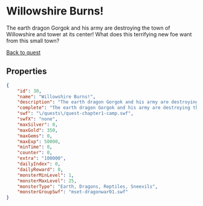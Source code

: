# Willowshire Burns!

The earth dragon Gorgok and his army are destroying the town of Willowshire and tower at its center! What does this terrifying new foe want from this small town?

[Back to quest](../quests.md)

## Properties

```json
{
    "id": 30,
    "name": "Willowshire Burns!",
    "description": "The earth dragon Gorgok and his army are destroying the town of Willowshire and tower at its center! What does this terrifying new foe want from this small town?",
    "complete": "The earth dragon Gorgok and his army are destroying the town of Willowshire and tower at its center! What does this terrifying new foe want from this small town?",
    "swf": "\/quests\/quest-chapter1-camp.swf",
    "swfX": "none",
    "maxSilver": 0,
    "maxGold": 350,
    "maxGems": 0,
    "maxExp": 50000,
    "minTime": 0,
    "counter": 0,
    "extra": "100000",
    "dailyIndex": 0,
    "dailyReward": 0,
    "monsterMinLevel": 1,
    "monsterMaxLevel": 25,
    "monsterType": "Earth, Dragons, Reptiles, Sneevils",
    "monsterGroupSwf": "mset-dragonwar01.swf"
}
```

